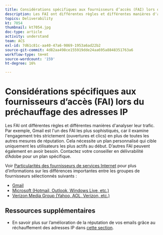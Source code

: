 ```yaml
---
title: Considérations spécifiques aux fournisseurs d’accès (FAI) lors du préchauffage des adresses IP
description: Les FAI ont différentes règles et différentes manières d'analyser leur trafic. Cela nécessite un plan personnalisé qui cible uniquement les utilisateurs les plus actifs au début.
topics: Deliverability
kt: 7054
thumbnail: kt7054.jpg
doc-type: article
activity: understand
team: ACS
exl-id: 7d61c81c-aa40-47a6-9869-1953a6ad22b2
source-git-commit: 4d82aa498ce155919dde24aa695a8848351763a6
workflow-type: tm+mt
source-wordcount: '159'
ht-degree: 16%

---
```


# Considérations spécifiques aux fournisseurs d’accès (FAI) lors du préchauffage des adresses IP

Les FAI ont différentes règles et différentes manières d&#39;analyser leur trafic. Par exemple, Gmail est l&#39;un des FAI les plus sophistiqués, car il examine l&#39;engagement très strictement (ouvertures et clics) en plus de toutes les autres mesures de réputation. Cela nécessite un plan personnalisé qui cible uniquement les utilisateurs les plus actifs au début. D’autres FAI peuvent également en avoir besoin. Contactez votre conseiller en délivrabilité d’Adobe pour un plan spécifique.

Voir [Particularités des fournisseurs de services Internet](/help/internet-service-provider-specifics/overview.md) pour plus d’informations sur les différences importantes entre les groupes de fournisseurs sélectionnés suivants :

* [Gmail](/help/internet-service-provider-specifics/gmail.md)
* [Microsoft (Hotmail, Outlook, Windows Live, etc.)](/help/internet-service-provider-specifics/microsoft.md)
* [Verizon Media Group (Yahoo, AOL, Verizon, etc.)](/help/internet-service-provider-specifics/verizon-media-group.md)

## Ressources supplémentaires

* En savoir plus sur l’amélioration de la réputation de vos emails grâce au réchauffement des adresses IP dans [cette section](/help/additional-resources/increase-reputation-with-ip-warming.md).
